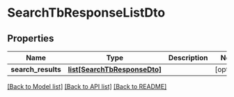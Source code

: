 # SearchTbResponseListDto

## Properties
Name | Type | Description | Notes
------------ | ------------- | ------------- | -------------
**search_results** | [**list[SearchTbResponseDto]**](SearchTbResponseDto.md) |  | [optional] 

[[Back to Model list]](../README.md#documentation-for-models) [[Back to API list]](../README.md#documentation-for-api-endpoints) [[Back to README]](../README.md)



